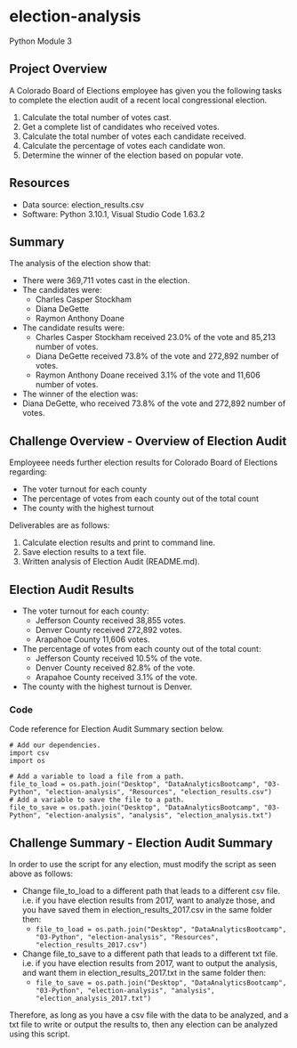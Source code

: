 # election-analysis
Python Module 3 

## Project Overview
A Colorado Board of Elections employee has given you the following tasks to complete the election audit of a recent local congressional election.

1. Calculate the total number of votes cast.
2. Get a complete list of candidates who received votes.
3. Calculate the total number of votes each candidate received.
4. Calculate the percentage of votes each candidate won.
5. Determine the winner of the election based on popular vote.

## Resources
- Data source: election_results.csv
- Software: Python 3.10.1, Visual Studio Code 1.63.2

## Summary
The analysis of the election show that:
- There were 369,711 votes cast in the election.
- The candidates were:
  -  Charles Casper Stockham
  -  Diana DeGette
  -  Raymon Anthony Doane
- The candidate results were:
  -  Charles Casper Stockham received 23.0% of the vote and 85,213 number of votes.
  -  Diana DeGette received 73.8% of the vote and 272,892 number of votes.
  -  Raymon Anthony Doane received 3.1% of the vote and 11,606 number of votes.
- The winner of the election was:
-   Diana DeGette, who received  73.8% of the vote and 272,892 number of votes.

## Challenge Overview - Overview of Election Audit
Employeee needs further election results for Colorado Board of Elections regarding:
  * The voter turnout for each county
  * The percentage of votes from each county out of the total count
  * The county with the highest turnout

Deliverables are as follows:
1. Calculate election results and print to command line.
2. Save election results to a text file.
3. Written analysis of Election Audit (README.md).

## Election Audit Results
- The voter turnout for each county:
  -  Jefferson County received 38,855 votes.
  -  Denver County received 272,892 votes.
  -  Arapahoe County 11,606 votes.
- The percentage of votes from each county out of the total count: 
  - Jefferson County received 10.5% of the vote.
  - Denver County received 82.8% of the vote.
  - Arapahoe County received 3.1% of the vote.
- The county with the highest turnout is Denver.

### Code
Code reference for Election Audit Summary section below.
```
# Add our dependencies.
import csv
import os

# Add a variable to load a file from a path.
file_to_load = os.path.join("Desktop", "DataAnalyticsBootcamp", "03-Python", "election-analysis", "Resources", "election_results.csv")
# Add a variable to save the file to a path.
file_to_save = os.path.join("Desktop", "DataAnalyticsBootcamp", "03-Python", "election-analysis", "analysis", "election_analysis.txt")

```

## Challenge Summary - Election Audit Summary
In order to use the script for any election, must modify the script as seen above as follows:
- Change file_to_load to a different path that leads to a different csv file. 
i.e. if you have election results from 2017, want to analyze those, and you have saved them in election_results_2017.csv in the same folder then:
    - ``` file_to_load = os.path.join("Desktop", "DataAnalyticsBootcamp", "03-Python", "election-analysis", "Resources", "election_results_2017.csv") ```
- Change file_to_save to a different path that leads to a different txt file. 
i.e. if you have election results from 2017, want to output the analysis, and want them in election_results_2017.txt in the same folder then:
    - ``` file_to_save = os.path.join("Desktop", "DataAnalyticsBootcamp", "03-Python", "election-analysis", "analysis", "election_analysis_2017.txt") ```
    
 Therefore, as long as you have a csv file with the data to be analyzed, and a txt file to write or output the results to, then any election can be analyzed using this script.
